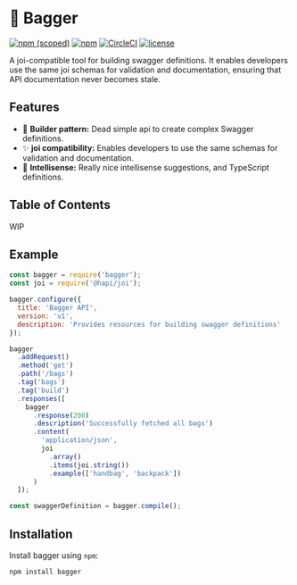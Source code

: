 # 🎒 Bagger

[![npm (scoped)](https://img.shields.io/npm/v/@digitalroute/bagger?style=flat-square)](https://www.npmjs.com/package/@digitalroute/bagger)
[![npm](https://img.shields.io/npm/dm/@digitalroute/bagger?style=flat-square)](https://www.npmjs.com/package/@digitalroute/bagger)
[![CircleCI](https://img.shields.io/circleci/build/github/digitalroute/bagger/master?style=flat-square)](https://circleci.com/gh/digitalroute/workflows/bagger)
[![license](https://img.shields.io/github/license/digitalroute/bagger.svg?style=flat-square)](https://github.com/digitalroute/bagger/blob/master/LICENSE)

A joi-compatible tool for building swagger definitions. It enables developers use the same joi schemas for validation and documentation, ensuring that API documentation never becomes stale.

## Features

- 🔨 **Builder pattern:** Dead simple api to create complex Swagger definitions.
- ✨ **joi compatibility:** Enables developers to use the same schemas for validation and documentation.
- 🔎 **Intellisense:** Really nice intellisense suggestions, and TypeScript definitions.

## Table of Contents

WIP

## Example

```js
const bagger = require('bagger');
const joi = require('@hapi/joi');

bagger.configure({
  title: 'Bagger API',
  version: 'v1',
  description: 'Provides resources for building swagger definitions'
});

bagger
  .addRequest()
  .method('get')
  .path('/bags')
  .tag('bags')
  .tag('build')
  .responses([
    bagger
      .response(200)
      .description('Successfully fetched all bags')
      .content(
        'application/json',
        joi
          .array()
          .items(joi.string())
          .example(['handbag', 'backpack'])
      )
  ]);

const swaggerDefinition = bagger.compile();
```

## Installation

Install bagger using `npm`:

`npm install bagger`
